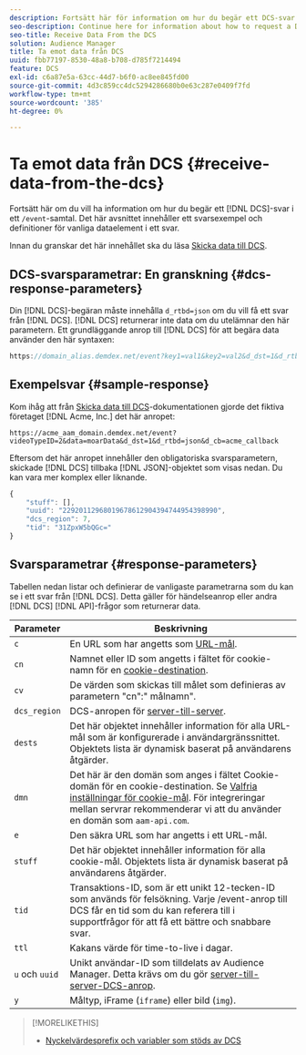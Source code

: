 ```yaml
---
description: Fortsätt här för information om hur du begär ett DCS-svar i ett /event-samtal. Det här avsnittet innehåller ett svarsexempel och definitioner för vanliga dataelement i ett svar.
seo-description: Continue here for information about how to request a DCS response in a /event call. This section includes a response example and definitions for common data elements in a response.
seo-title: Receive Data From the DCS
solution: Audience Manager
title: Ta emot data från DCS
uuid: fbb77197-8530-48a8-b708-d785f7214494
feature: DCS
exl-id: c6a87e5a-63cc-44d7-b6f0-ac8ee845fd00
source-git-commit: 4d3c859cc4dc5294286680b0e63c287e0409f7fd
workflow-type: tm+mt
source-wordcount: '385'
ht-degree: 0%

---
```


# Ta emot data från DCS {#receive-data-from-the-dcs}

Fortsätt här om du vill ha information om hur du begär ett [!DNL DCS]-svar i ett `/event`-samtal. Det här avsnittet innehåller ett svarsexempel och definitioner för vanliga dataelement i ett svar.

Innan du granskar det här innehållet ska du läsa [Skicka data till DCS](../../../api/dcs-intro/dcs-event-calls/dcs-url-send.md).

## DCS-svarsparametrar: En granskning {#dcs-response-parameters}

Din [!DNL DCS]-begäran måste innehålla `d_rtbd=json` om du vill få ett svar från [!DNL DCS]. [!DNL DCS] returnerar inte data om du utelämnar den här parametern. Ett grundläggande anrop till [!DNL DCS] för att begära data använder den här syntaxen:

```js
https://domain_alias.demdex.net/event?key1=val1&key2=val2&d_dst=1&d_rtbd=json&d_cb=callback
```

## Exempelsvar {#sample-response}

Kom ihåg att från [Skicka data till DCS](../../../api/dcs-intro/dcs-event-calls/dcs-url-send.md)-dokumentationen gjorde det fiktiva företaget [!DNL Acme, Inc.] det här anropet:

`https://acme_aam_domain.demdex.net/event?videoTypeID=2&data=moarData&d_dst=1&d_rtbd=json&d_cb=acme_callback`

Eftersom det här anropet innehåller den obligatoriska svarsparametern, skickade [!DNL DCS] tillbaka [!DNL JSON]-objektet som visas nedan. Du kan vara mer komplex eller liknande.

```js
{
    "stuff": [],
    "uuid": "22920112968019678612904394744954398990",
    "dcs_region": 7,
    "tid": "31ZpxW5bQGc="
}
```

## Svarsparametrar {#response-parameters}

Tabellen nedan listar och definierar de vanligaste parametrarna som du kan se i ett svar från [!DNL DCS]. Detta gäller för händelseanrop eller andra [!DNL DCS] [!DNL API]-frågor som returnerar data.

| Parameter | Beskrivning |
|--- |--- |
| `c` | En URL som har angetts som [URL-mål](../../../features/destinations/create-url-destination.md). |
| `cn` | Namnet eller ID som angetts i fältet för cookie-namn för en [cookie-destination](../../../features/destinations/create-cookie-destination.md). |
| `cv` | De värden som skickas till målet som definieras av parametern &quot;cn&quot;:&quot; målnamn&quot;. |
| `dcs_region` | DCS-anropen för [server-till-server](../../../api/dcs-intro/dcs-api-reference/dcs-regions.md). |
| `dests` | Det här objektet innehåller information för alla URL-mål som är konfigurerade i användargränssnittet. Objektets lista är dynamisk baserat på användarens åtgärder. |
| `dmn` | Det här är den domän som anges i fältet Cookie-domän för en cookie-destination. Se [Valfria inställningar för cookie-mål](../../../features/destinations/cookie-destination-options.md).  För integreringar mellan servrar rekommenderar vi att du använder en domän som `aam-api.com`. |
| `e` | Den säkra URL som har angetts i ett URL-mål. |
| `stuff` | Det här objektet innehåller information för alla cookie-mål. Objektets lista är dynamisk baserat på användarens åtgärder. |
| `tid` | Transaktions-ID, som är ett unikt 12-tecken-ID som används för felsökning. Varje /event-anrop till DCS får en tid som du kan referera till i supportfrågor för att få ett bättre och snabbare svar. |
| `ttl` | Kakans värde för time-to-live i dagar. |
| `u` och `uuid` | Unikt användar-ID som tilldelats av Audience Manager. Detta krävs om du gör [server-till-server-DCS-anrop](../../../api/dcs-intro/dcs-s2s/dcs-s2s-calls.md). |
| `y` | Måltyp, iFrame (`iframe`) eller bild (`img`). |

>[!MORELIKETHIS]
>
>* [Nyckelvärdesprefix och variabler som stöds av DCS](../../../api/dcs-intro/dcs-api-reference/dcs-keys.md)
